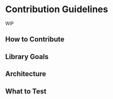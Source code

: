 # Contribution Guidelines

WIP

## How to Contribute

## Library Goals

## Architecture

## What to Test
